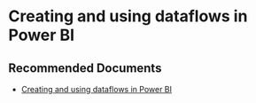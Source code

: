   <properties
	pageTitle="connect to dataflows in power bi service"
	description="connect to dataflows in power bi service"
	service="microsoft.PowerBIDedicated"
	resource="capacities"
	authors="pjfreitas"
	ms.author="pfreitas"	
	displayOrder="110"
	selfHelpType="generic"
	supportTopicIds="32631222"
	productPesIds="16334"
	cloudEnvironments="public, MoonCake, fairfax" 
	articleId="440b6ddb-ef61-d6f4-8b1f-c0ef38b36a85"
	ownershipId="ASEP_ContentService_Placeholder"
/>

# Creating and using dataflows in Power BI

## **Recommended Documents**

* [Creating and using dataflows in Power BI](https://docs.microsoft.com/power-bi/service-dataflows-create-use)
